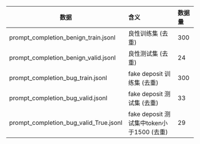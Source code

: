 

| 数据                                             | 含义                                | 数据量    |
|------------------------------------------------|:----------------------------------|:----------------|
| prompt_completion_benign_train.jsonl    | 良性训练集 (去重)                        | 300 |
| prompt_completion_benign_valid.jsonl    | 良性测试集   (去重)                      | 24  |
| prompt_completion_bug_train.jsonl       | fake deposit 训练集  (去重)            | 300 |
| prompt_completion_bug_valid.jsonl       | fake deposit 测试集    (去重)          | 33  |
| prompt_completion_bug_valid_True.jsonl  | fake deposit 测试集中token小于1500 (去重) | 29  |




